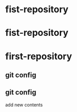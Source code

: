 # fist-repository
# fist-repository
# first-repository
## git config
## git config
add new contents
